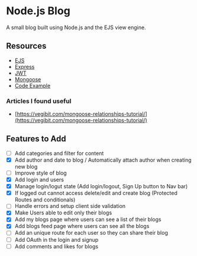 # Node.js Blog

A small blog built using Node.js and the EJS view engine.

## Resources

- [EJS](https://ejs.co/)
- [Express](https://expressjs.com/)
- [JWT](https://jwt.io/introduction)
- [Mongoose](https://mongoosejs.com/docs/index.html)
- [Code Example](https://github.com/iamshaunjp/node-express-jwt-auth/tree/lesson-18)

### Articles I found useful

- [https://vegibit.com/mongoose-relationships-tutorial/](https://vegibit.com/mongoose-relationships-tutorial/)

## Features to Add

- [ ] Add categories and filter for content
- [x] Add author and date to blog / Automatically attach author when creating new blog
- [ ] Improve style of blog
- [x] Add login and users
- [x] Manage login/logut state (Add login/logout, Sign Up button to Nav bar) 
- [x] If logged out cannot access delete/edit and create blog (Protected Routes and conditionals)
- [ ] Handle errors and setup client side validation
- [x] Make Users able to edit only their blogs
- [x] Add my blogs page where users can see a list of their blogs
- [x] Add blogs feed page where users can see all the blogs
- [ ] Add an unique route for each user so they can share their blog
- [ ] Add OAuth in the login and signup
- [ ] Add comments and likes for blogs